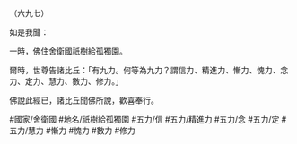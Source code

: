 （六九七）

如是我聞：

一時，佛住舍衛國祇樹給孤獨園。

爾時，世尊告諸比丘：「有九力。何等為九力？謂信力、精進力、慚力、愧力、念力、定力、慧力、數力、修力。」

佛說此經已，諸比丘聞佛所說，歡喜奉行。

#國家/舍衛國
#地名/祇樹給孤獨園
#五力/信
#五力/精進力
#五力/念
#五力/定
#五力/慧力
#慚力
#愧力
#數力
#修力
